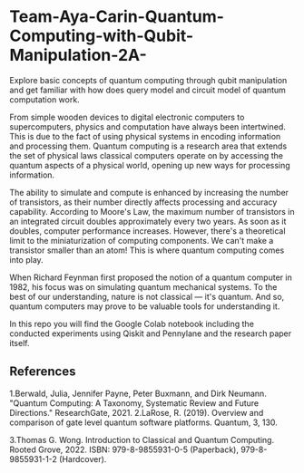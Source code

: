 

# Team-Aya-Carin-Quantum-Computing-with-Qubit-Manipulation-2A-
Explore basic concepts of quantum computing through qubit manipulation and get familiar with how does query model and circuit model of quantum computation work. 

From simple wooden devices to digital electronic computers to supercomputers, physics and computation have always been intertwined. This is due to the fact of using physical systems in encoding information and processing them. Quantum computing is a research area that extends the set of physical laws classical computers operate on by accessing the quantum aspects of a physical world, opening up new ways for processing information. 

The ability to simulate and compute is enhanced by increasing the number of transistors, as their number directly affects processing and accuracy capability. According to Moore's Law, the maximum number of transistors in an integrated circuit doubles approximately every two years. As soon as it doubles, computer performance increases. However, there's a theoretical limit to the miniaturization of computing components. We can't make a transistor smaller than an atom! This is where quantum computing comes into play. 

When Richard Feynman first proposed the notion of a quantum computer in 1982, his focus was on simulating quantum mechanical systems. To the best of our understanding, nature is not classical — it's quantum. And so, quantum computers may prove to be valuable tools for understanding it.

In this repo you will find the Google Colab notebook including the conducted experiments using Qiskit and Pennylane and the research paper itself.

## References
1.Berwald, Julia, Jennifer Payne, Peter Buxmann, and Dirk Neumann. "Quantum Computing: A Taxonomy, Systematic Review and Future Directions." ResearchGate, 2021.
2.LaRose, R. (2019). Overview and comparison of gate level quantum software platforms. Quantum, 3, 130.

3.Thomas G. Wong. Introduction to Classical and Quantum Computing. Rooted Grove, 2022. ISBN: 979-8-9855931-0-5 (Paperback), 979-8-9855931-1-2 (Hardcover).
